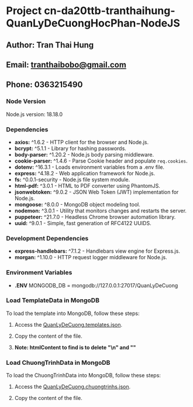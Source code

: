 # Project cn-da20ttb-tranthaihung-QuanLyDeCuongHocPhan-NodeJS

## Author: Tran Thai Hung
## Email: tranthaibobo@gmail.com
## Phone: 0363215490

### Node Version

Node.js version: 18.18.0

### Dependencies

- **axios:** ^1.6.2 - HTTP client for the browser and Node.js.
- **bcrypt:** ^5.1.1 - Library for hashing passwords.
- **body-parser:** ^1.20.2 - Node.js body parsing middleware.
- **cookie-parser:** ^1.4.6 - Parse Cookie header and populate `req.cookies`.
- **dotenv:** ^16.3.1 - Loads environment variables from a .env file.
- **express:** ^4.18.2 - Web application framework for Node.js.
- **fs:** ^0.0.1-security - Node.js file system module.
- **html-pdf:** ^3.0.1 - HTML to PDF converter using PhantomJS.
- **jsonwebtoken:** ^9.0.2 - JSON Web Token (JWT) implementation for Node.js.
- **mongoose:** ^8.0.0 - MongoDB object modeling tool.
- **nodemon:** ^3.0.1 - Utility that monitors changes and restarts the server.
- **puppeteer:** ^21.7.0 - Headless Chrome browser automation library.
- **uuid:** ^9.0.1 - Simple, fast generation of RFC4122 UUIDS.

### Development Dependencies

- **express-handlebars:** ^7.1.2 - Handlebars view engine for Express.js.
- **morgan:** ^1.10.0 - HTTP request logger middleware for Node.js.

### Environment Variables
 - **.ENV** MONGODB_DB = mongodb://127.0.0.1:27017/QuanLyDeCuong

### Load TemplateData in MongoDB
To load the template into MongoDB, follow these steps:

1. Access the [QuanLyDeCuong.templates.json](https://github.com/thaihunghung/cn-da20ttb-tranthaihung-QuanLyDeCuongHocPhan-NodeJS/blob/main/scr/QuanLyDeCuong.templates.json).

2. Copy the content of the file.
3. **Note: htmlContent to find is to delete "\n" and "\"**
### Load ChuongTrinhData in MongoDB
To load the ChuongTrinhData into MongoDB, follow these steps:

1. Access the [QuanLyDeCuong.chuongtrinhs.json](https://github.com/thaihunghung/cn-da20ttb-tranthaihung-QuanLyDeCuongHocPhan-NodeJS/blob/main/scr/QuanLyDeCuong.chuongtrinhs.json).

2. Copy the content of the file.
